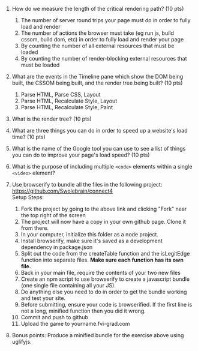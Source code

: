 1. How do we measure the length of the critical rendering path? (10 pts)  
    1. The number of server round trips your page must do in order to fully load and render  
    2. The number of actions the browser must take (eg run js, build cssom, build dom, etc) in order to fully load and render your page  
    3. By counting the number of all external resources that must be loaded  
    4. By counting the number of render-blocking external resources that must be loaded  

2. What are the events in the Timeline pane which show the DOM being built, the CSSOM being built, and the render tree being built? (10 pts)  
    1. Parse HTML, Parse CSS, Layout  
    2. Parse HTML, Recalculate Style, Layout  
    3. Parse HTML, Recalculate Style, Paint  

3. What is the render tree? (10 pts)

4. What are three things you can do in order to speed up a website's load time? (10 pts)  

5. What is the name of the Google tool you can use to see a list of things you can do to improve your page's load speed? (10 pts)  

6. What is the purpose of including multiple `<code>` elements within a single `<video>` element?

7. Use browserify to bundle all the files in the following project: https://github.com/Swolebrain/connect4  
  Setup Steps:
    1. Fork the project by going to the above link and clicking "Fork" near the top right of the screen
    2. The project will now have a copy in your own github page. Clone it from there.
    3. In your computer, initialize this folder as a node project.
    4. Install browserify, make sure it's saved as a development dependency in package.json
    5. Split out the code from the createTable function and the isLegitEdge function into separate files. **Make sure each function has its own file.**
    6. Back in your main file, require the contents of your two new files
    7. Create an npm script to use browserify to create a javascript bundle (one single file containing all your JS).
    8. Do anything else you need to do in order to get the bundle working and test your site.
    9. Before submitting, ensure your code is browserified. If the first line is not a long, minified function then you did it wrong.
    10. Commit and push to github
    11. Upload the game to yourname.fvi-grad.com

8. Bonus points: Produce a minified bundle for the exercise above using uglifyjs.
